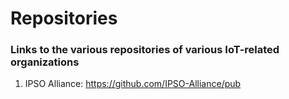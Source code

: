 # Repositories

### Links to the various repositories of various IoT-related organizations
1. IPSO Alliance: https://github.com/IPSO-Alliance/pub
